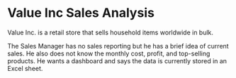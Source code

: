 # Value Inc Sales Analysis
Value Inc. is a retail store that sells household items worldwide in bulk.

The Sales Manager has no sales reporting but he has a brief idea of current sales. He also does not know the monthly cost, profit, 
and top-selling products. He wants a dashboard and says the data is currently stored in an Excel sheet.
